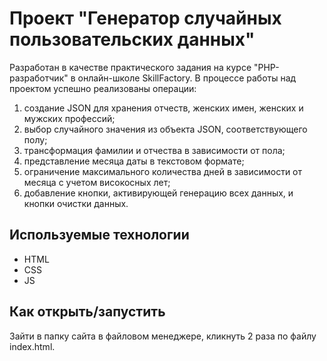 # Проект "Генератор случайных пользовательских данных"

Разработан в качестве практического задания на курсе "PHP-разработчик" в онлайн-школе SkillFactory.
В процессе работы над проектом успешно реализованы операции:
1) создание JSON для хранения отчеств, женских имен, женских и мужских профессий;
2) выбор случайного значения из объекта JSON, соответствующего полу;
3) трансформация фамилии и отчества в зависимости от пола;
4) представление месяца даты в текстовом формате;
5) ограничение максимального количества дней в зависимости от месяца с учетом високосных лет;
6) добавление кнопки, активирующей генерацию всех данных, и кнопки очистки данных.

## Используемые технологии

* HTML
* CSS 
* JS

## Как открыть/запустить

Зайти в папку сайта в файловом менеджере, кликнуть 2 раза по файлу index.html.